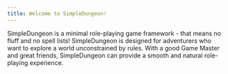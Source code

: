 ```yaml
---
title: Welcome to SimpleDungeon!
---
```


SimpleDungeon is a minimal role-playing game framework - that means no fluff and no spell lists! SimpleDungeon is designed for adventurers who want to explore a world unconstrained by rules. With a good Game Master and great friends, SimpleDungeon can provide a smooth and natural role-playing experience.
